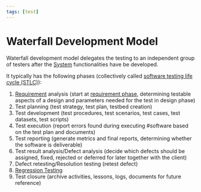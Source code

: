 ```yaml
---
tags: [test]
---
```


# Waterfall Development Model

Waterfall development model delegates the testing to an independent group of
testers after the [System](202303242148.md) functionalities have be developed.

It typically has the following phases (collectively called [software testing life cycle (STLC)](202304091918.md)):
1. [Requirement](202303251303.md) analysis (start at [requirement phase](202303251030.md),
   determining testable aspects of a design and parameters needed for the test
   in design phase)
2. Test planning (test strategy, test plan, testbed creation)
3. Test development (test procedures, test scenarios, test cases, test datasets,
   test scripts)
4. Test execution (report errors found during executing #software based on the
   test plan and documents)
5. Test reporting (generate metrics and final reports, determining whether the
   software is deliverable)
6. Test result analysis/Defect analysis (decide which defects should be
   assigned, fixed, rejected or deferred for later together with the client)
7. Defect retesting/Resolution testing (retest defect)
8. [Regression Testing](202206201335.md)
9. Test closure (archive activities, lessons, logs, documents for future
   reference)
